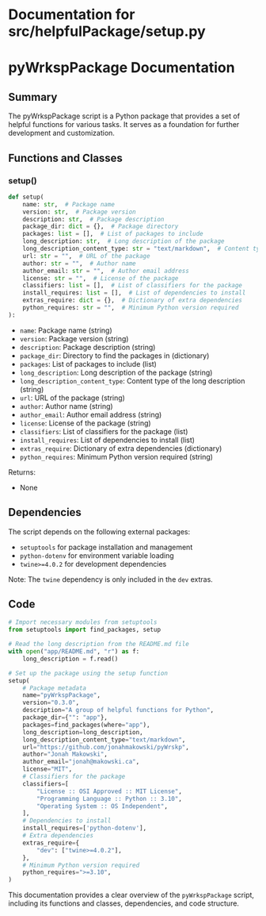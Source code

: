 # Documentation for src/helpfulPackage/setup.py

**pyWrkspPackage Documentation**
=====================================

**Summary**
------------

The pyWrkspPackage script is a Python package that provides a set of helpful functions for various tasks. It serves as a foundation for further development and customization.

**Functions and Classes**
-------------------------

### setup()

```python
def setup(
    name: str,  # Package name
    version: str,  # Package version
    description: str,  # Package description
    package_dir: dict = {},  # Package directory
    packages: list = [],  # List of packages to include
    long_description: str,  # Long description of the package
    long_description_content_type: str = "text/markdown",  # Content type of the long description
    url: str = "",  # URL of the package
    author: str = "",  # Author name
    author_email: str = "",  # Author email address
    license: str = "",  # License of the package
    classifiers: list = [],  # List of classifiers for the package
    install_requires: list = [],  # List of dependencies to install
    extras_require: dict = {},  # Dictionary of extra dependencies
    python_requires: str = "",  # Minimum Python version required
):
```

*   `name`: Package name (string)
*   `version`: Package version (string)
*   `description`: Package description (string)
*   `package_dir`: Directory to find the packages in (dictionary)
*   `packages`: List of packages to include (list)
*   `long_description`: Long description of the package (string)
*   `long_description_content_type`: Content type of the long description (string)
*   `url`: URL of the package (string)
*   `author`: Author name (string)
*   `author_email`: Author email address (string)
*   `license`: License of the package (string)
*   `classifiers`: List of classifiers for the package (list)
*   `install_requires`: List of dependencies to install (list)
*   `extras_require`: Dictionary of extra dependencies (dictionary)
*   `python_requires`: Minimum Python version required (string)

Returns:

*   None

**Dependencies**
-----------------

The script depends on the following external packages:

*   `setuptools` for package installation and management
*   `python-dotenv` for environment variable loading
*   `twine>=4.0.2` for development dependencies

Note: The `twine` dependency is only included in the `dev` extras.

**Code**
-------

```python
# Import necessary modules from setuptools
from setuptools import find_packages, setup

# Read the long description from the README.md file
with open("app/README.md", "r") as f:
    long_description = f.read()

# Set up the package using the setup function
setup(
    # Package metadata
    name="pyWrkspPackage",
    version="0.3.0",
    description="A group of helpful functions for Python",
    package_dir={"": "app"},
    packages=find_packages(where="app"),
    long_description=long_description,
    long_description_content_type="text/markdown",
    url="https://github.com/jonahmakowski/pyWrskp",
    author="Jonah Makowski",
    author_email="jonah@makowski.ca",
    license="MIT",
    # Classifiers for the package
    classifiers=[
        "License :: OSI Approved :: MIT License",
        "Programming Language :: Python :: 3.10",
        "Operating System :: OS Independent",
    ],
    # Dependencies to install
    install_requires=['python-dotenv'],
    # Extra dependencies
    extras_require={
        "dev": ["twine>=4.0.2"],
    },
    # Minimum Python version required
    python_requires=">=3.10",
)
```

This documentation provides a clear overview of the `pyWrkspPackage` script, including its functions and classes, dependencies, and code structure.